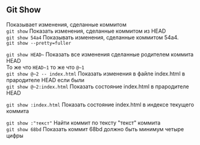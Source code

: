## Git Show
Показывает изменения, сделанные коммитом  
`git show` Показать изменения, сделанные коммитом из HEAD  
`git show 54a4` Показывать изменения, сделанные коммитом 54a4.  
`git show --pretty=fuller`  

`git show HEAD~` Показать все изменения сделанные родителем коммита HEAD  
То же что `HEAD~1` то же что `@~1`  
`git show @~2 -- index.html` Показать изменения в файле index.html в прародителе HEAD если были  
`git show @~2:index.html` Показать состояние index.html в прародителе HEAD  

`git show :index.html` Показать состояние index.html в индексе текущего коммита 

`git show :"текст"` Найти коммит по тексту "текст" коммита  
`git show 68bd` Показать коммит 68bd должно быть минимум четыре цифры